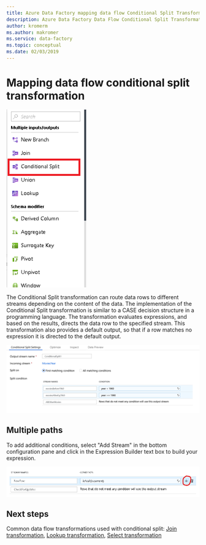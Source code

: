 ```yaml
---
title: Azure Data Factory mapping data flow Conditional Split Transformation
description: Azure Data Factory Data Flow Conditional Split Transformation
author: kromerm
ms.author: makromer
ms.service: data-factory
ms.topic: conceptual
ms.date: 02/03/2019
---
```


# Mapping data flow conditional split transformation



![conditional split toolbox](media/data-flow/conditionalsplit2.png "conditional split toolbox")

The Conditional Split transformation can route data rows to different streams depending on the content of the data. The implementation of the Conditional Split transformation is similar to a CASE decision structure in a programming language. The transformation evaluates expressions, and based on the results, directs the data row to the specified stream. This transformation also provides a default output, so that if a row matches no expression it is directed to the default output.

![conditional split](media/data-flow/conditionalsplit1.png "conditional split options")

## Multiple paths

To add additional conditions, select "Add Stream" in the bottom configuration pane and click in the Expression Builder text box to build your expression.

![conditional split multi](media/data-flow/conditionalsplit3.png "conditional split multi")

## Next steps

Common data flow transformations used with conditional split: [Join transformation](data-flow-join.md), [Lookup transformation](data-flow-lookup.md), [Select transformation](data-flow-select.md)
